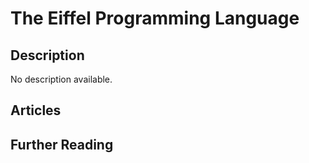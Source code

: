 # The Eiffel Programming Language

## Description

No description available.

## Articles

## Further Reading
